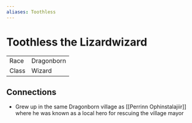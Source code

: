 ```yaml
---
aliases: Toothless
---
```


# Toothless the Lizardwizard

|       |            |
| ----- | ---------- |
| Race  | Dragonborn | 
| Class | Wizard      |

## Connections

- Grew up in the same Dragonborn village as [[Perrinn Ophinstalajiir]] where he was known as a local hero for rescuing the village mayor